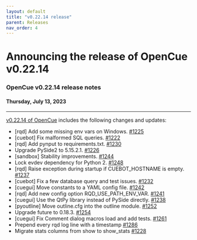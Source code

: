 ```yaml
---
layout: default
title: "v0.22.14 release"
parent: Releases
nav_order: 4
---
```


# Announcing the release of OpenCue v0.22.14

### OpenCue v0.22.14 release notes

#### Thursday, July 13, 2023

---

[v0.22.14 of OpenCue](https://github.com/AcademySoftwareFoundation/OpenCue/releases/tag/v0.22.14)
includes the following changes and updates:

*   [rqd] Add some missing env vars on Windows. [#1225](https://github.com/AcademySoftwareFoundation/OpenCue/pull/1225)
*   [cuebot] Fix malformed SQL queries. [#1222](https://github.com/AcademySoftwareFoundation/OpenCue/pull/1222)
*   [rqd] Add pynput to requirements.txt. [#1230](https://github.com/AcademySoftwareFoundation/OpenCue/pull/1230)
*   Upgrade PySide2 to 5.15.2.1. [#1226](https://github.com/AcademySoftwareFoundation/OpenCue/pull/1226)
*   [sandbox] Stability improvements. [#1244](https://github.com/AcademySoftwareFoundation/OpenCue/pull/1244)
*   Lock evdev dependency for Python 2. [#1248](https://github.com/AcademySoftwareFoundation/OpenCue/pull/1248)
*   [rqd] Raise exception during startup if CUEBOT_HOSTNAME is empty. [#1237](https://github.com/AcademySoftwareFoundation/OpenCue/pull/1237)
*   [cuebot] Fix a few database query and test issues. [#1232](https://github.com/AcademySoftwareFoundation/OpenCue/pull/1232)
*   [cuegui] Move constants to a YAML config file. [#1242](https://github.com/AcademySoftwareFoundation/OpenCue/pull/1242)
*   [rqd] Add new config option RQD_USE_PATH_ENV_VAR. [#1241](https://github.com/AcademySoftwareFoundation/OpenCue/pull/1241)
*   [cuegui] Use the QtPy library instead of PySide directly. [#1238](https://github.com/AcademySoftwareFoundation/OpenCue/pull/1238)
*   [pyoutline] Move outline.cfg into the outline module. [#1252](https://github.com/AcademySoftwareFoundation/OpenCue/pull/1252)
*   Upgrade future to 0.18.3. [#1254](https://github.com/AcademySoftwareFoundation/OpenCue/pull/1254)
*   [cuegui] Fix Comment dialog macros load and add tests. [#1261](https://github.com/AcademySoftwareFoundation/OpenCue/pull/1261)
*   Prepend every rqd log line with a timestamp  [#1286](https://github.com/AcademySoftwareFoundation/OpenCue/pull/1286)
*   Migrate stats columns from show to show_stats [#1228](https://github.com/AcademySoftwareFoundation/OpenCue/pull/1228)